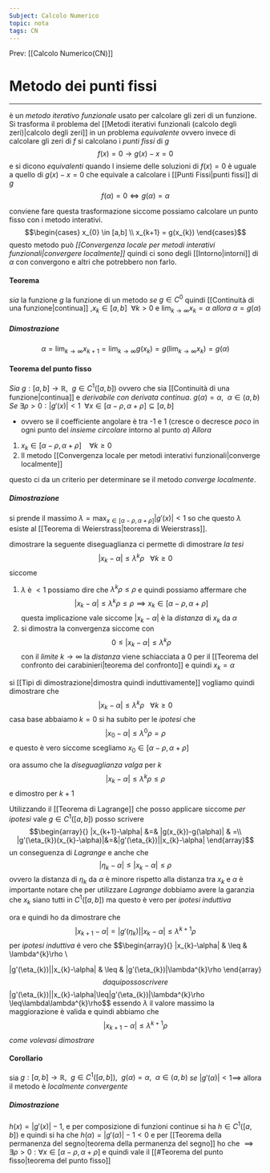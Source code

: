 ```yaml
---
Subject: Calcolo Numerico
topic: nota
tags: CN
---
```


Prev: [[Calcolo Numerico(CN)]]

# Metodo dei punti fissi
---
è un _metodo iterativo funzionale_ usato per calcolare gli zeri di un funzione. 
Si trasforma il problema del [[Metodi iterativi funzionali (calcolo degli zeri)|calcolo degli zeri]] in un problema _equivalente_ ovvero invece di calcolare gli zeri di  $f$ si calcolano i _punti fissi_ di  $g$
$$f(x)=0 \rightarrow  g(x)-x=0$$
e si dicono _equivalenti_ quando l insieme delle soluzioni di $f(x)=0$ è uguale a quello di $g(x)-x=0$ che equivale a calcolare i [[Punti Fissi|punti fissi]] di $g$
$$f(\alpha)=0 \iff g(\alpha)=\alpha$$

conviene fare questa trasformazione siccome possiamo calcolare un punto fisso con i metodo interativi.
$$\begin{cases}
x_{0} \in [a,b] \\
x_{k+1} = g(x_{k})
\end{cases}$$
questo metodo può  _[[Convergenza locale per metodi interativi funzionali|convergere localmente]]_ quindi ci sono degli [[Intorno|intorni]] di $\alpha$ con convergono e altri che potrebbero non farlo. 

#### Teorema
_sia_ la funzione $g$ la funzione di un metodo
_se_ $g\in C^{0}$ quindi [[Continuità di una funzione|continua]] ,$x_{k} \in [a,b]\ \ \forall k>0$ e $\lim_{ k \to \infty }x_{k} = \alpha$
_allora_ $\alpha = g(\alpha)$
##### Dimostrazione
$$\alpha =\lim_{ k \to \infty }x_{k+1} = \lim_{ k \to \infty }g(x_{k}) = g(\lim_{ k \to \infty }x_{k}) = g(\alpha) $$

#### Teorema del punto fisso
_Sia_ $g:[a,b]\rightarrow \mathbb{R}, \ \ g \in C^{1}([a,b])$ ovvero che sia [[Continuità di una funzione|continua]] e _derivabile con derivata continua_.  $g(\alpha) = \alpha , \ \ \alpha \in (a,b)$
_Se_ $\exists \rho>0:|g'(x)|<1 \ \ \forall x \in [\alpha-\rho,\alpha +\rho] \subseteq [a,b]$ 
- ovvero se il coefficiente angolare è tra -1 e 1 (cresce o decresce _poco_ in ogni punto del _insieme circolare_ intorno al punto $\alpha$)
_Allora_ 
1. $x_{k} \in [\alpha-\rho,\alpha +\rho] \ \ \ \ \forall k \geq 0$ 
2. Il metodo [[Convergenza locale per metodi interativi funzionali|converge localmente]] 

questo ci da un criterio per determinare se il metodo _converge localmente_.

##### Dimostrazione
si prende il massimo $\lambda = \max_{x\in [\alpha -\rho,\alpha +\rho] }|g'(x)|<1$ so che questo $\lambda$ esiste al [[Teorema di Weierstrass|teorema di Weierstrass]].

dimostrare la seguente diseguaglianza ci permette di dimostrare _la tesi_
$$|x_{k}-\alpha| \leq \lambda^{k}\rho \ \ \ \forall k \geq 0$$
siccome
1.  $\lambda$ è $<1$ possiamo dire che $\lambda^{k}\rho\leq\rho$ e quindi possiamo affermare che $$|x_{k}-\alpha| \leq \lambda^{k}\rho\leq\rho \implies x_{k}\in [\alpha-\rho,\alpha +\rho]$$questa implicazione vale siccome $|x_{k}-\alpha|$ è la _distanza_ di $x_{k}$ da $\alpha$ 
2.  si dimostra la convergenza siccome con $$ 0 \leq |x_{k}-\alpha|\leq \lambda^{k}\rho$$con il _limite_ $k\to \infty$ la _distanza_ viene schiacciata a $0$ per il [[Teorema del confronto dei carabinieri|teorema del confronto]] e quindi $x_k = \alpha$


si [[Tipi di dimostrazione|dimostra quindi induttivamente]]
vogliamo quindi dimostrare che  
$$|x_{k}-\alpha| \leq \lambda^{k}\rho \ \ \ \forall k \geq 0$$
casa base abbaiamo
$k=0$ si ha subito per le _ipotesi_ che $$|x_{0}-\alpha| \leq \lambda^0\rho = \rho$$e questo è vero siccome scegliamo $x_{0}\in [\alpha-\rho,\alpha +\rho]$ 

ora assumo che la _diseguaglianza valga_ per $k$ 
$$|x_{k}-\alpha| \leq \lambda^k\rho \leq \rho$$
e dimostro  per $k+1$ 

Utilizzando il [[Teorema di Lagrange]] che posso applicare   siccome _per ipotesi_ vale $g \in C^1([a,b])$  posso scrivere
$$\begin{array}{}
|x_{k+1}-\alpha| &=& |g(x_{k})-g(\alpha)| & =\\ |g'(\eta_{k})(x_{k}-\alpha)|&=&|g'(\eta_{k})||x_{k}-\alpha|
\end{array}$$
un conseguenza di _Lagrange_ e anche che $$|\eta_{k}-\alpha| \leq |x_{k}-\alpha| \leq \rho$$ovvero la distanza di $\eta_{k}$ da $\alpha$ è minore rispetto alla distanza tra $x_k$ e $\alpha$ è importante notare che per utilizzare _Lagrange_ dobbiamo avere la garanzia che $x_k$ siano tutti in $C^{1} ([a,b])$ ma questo è vero per _ipotesi induttiva_

ora e quindi ho da dimostrare che $$|x_{k+1}-\alpha| =|g'(\eta_{k})||x_{k}-\alpha| \leq \lambda^{k+1}\rho$$
per _ipotesi induttiva_ é vero che
$$\begin{array}{}
|x_{k}-\alpha|  & \leq & \lambda^{k}\rho \\

|g'(\eta_{k})||x_{k}-\alpha|  & \leq &  |g'(\eta_{k})|\lambda^{k}\rho
\end{array}
$$
da qui posso scrivere $$|g'(\eta_{k})||x_{k}-\alpha|\leq|g'(\eta_{k})|\lambda^{k}\rho \leq\lambda\lambda^{k}\rho$$ essendo $\lambda$ il valore massimo la maggiorazione è valida e quindi abbiamo che $$|x_{k+1}-\alpha| \leq \lambda ^{k+1}\rho$$ _come volevasi dimostrare_

#### Corollario
sia $g:[a,b]\rightarrow \mathbb{R}, \ \ g \in C^{1}([a,b]) , \ \ g(\alpha) = \alpha , \ \ \alpha \in (a,b)$
_se_  $|g'(\alpha)| <1 \implies$  allora il metodo è _localmente convergente_
##### Dimostrazione
$h(x)= |g'(x)|-1$, e per composizione di funzioni continue si ha $h \in C^{1}([a,b])$
e quindi si ha che $h(\alpha)=|g'(\alpha)|-1<0$ e per [[Teorema della permanenza del segno|teorema della permanenza del segno]] ho che $\implies \exists\rho>0:\forall x \in [\alpha-\rho,\alpha +\rho]$ e quindi vale il [[#Teorema del punto fisso|teorema del punto fisso]]